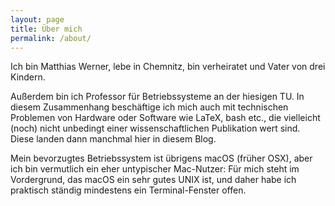```yaml
---
layout: page
title: Über mich
permalink: /about/
---
```


Ich bin Matthias Werner, lebe in Chemnitz, bin verheiratet und Vater von drei Kindern.

Außerdem bin ich Professor für Betriebssysteme an der hiesigen TU. In diesem Zusammenhang beschäftige ich mich auch mit technischen Problemen von Hardware oder Software
wie LaTeX, bash etc., die vielleicht (noch) nicht unbedingt einer wissenschaftlichen Publikation wert sind. Diese landen dann manchmal hier in diesem Blog.

Mein bevorzugtes Betriebssystem ist übrigens macOS (früher OSX), aber ich bin vermutlich ein eher untypischer Mac-Nutzer: Für mich steht im Vordergrund, das macOS ein
sehr gutes UNIX ist,
und daher habe ich praktisch ständig mindestens ein Terminal-Fenster offen.
